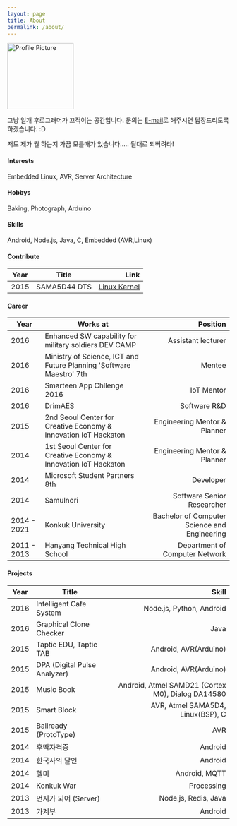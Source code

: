 ```yaml
---
layout: page
title: About
permalink: /about/
---
```


<img src="http://graph.facebook.com/100001801169209/picture?type=large" title="Profile Picture" width="150" class="profile">

그냥 일개 후로그래머가 끄적이는 공간입니다.
문의는 [E-mail][email]로 해주시면 답장드리도록 하겠습니다. :D

저도 제가 뭘 하는지 가끔 모를때가 있습니다.....
될대로 되버려라!

#### Interests

Embedded Linux, AVR, Server Architecture

#### Hobbys

Baking, Photograph, Arduino

#### Skills
Android, Node.js, Java, C, Embedded (AVR,Linux)


#### Contribute

| Year | Title | Link |
| --- | --- | ---: |
| 2015 | SAMA5D44 DTS | [Linux Kernel][linux_kernel] |


#### Career

| Year | Works at | Position |
| --- | --- | ---: |
| 2016 | Enhanced SW capability for military soldiers DEV CAMP | Assistant lecturer |
| 2016 | Ministry of Science, ICT and Future Planning 'Software Maestro' 7th | Mentee |
| 2016 | Smarteen App Chllenge 2016 | IoT Mentor |
| 2016 | DrimAES | Software R&D |
| 2015 | 2nd Seoul Center for Creative Economy & Innovation IoT Hackaton | Engineering Mentor & Planner |
| 2014 | 1st Seoul Center for Creative Economy & Innovation IoT Hackaton | Engineering Mentor & Planner |
| 2014 | Microsoft Student Partners 8th | Developer |
| 2014 | Samulnori | Software Senior Researcher |
| 2014 - 2021 | Konkuk University | Bachelor of Computer Science and Engineering |
| 2011 - 2013 | Hanyang Technical High School | Department of Computer Network |

#### Projects

| Year | Title | Skill |
| --- | --- | ---: |
| 2016 | Intelligent Cafe System | Node.js, Python, Android |
| 2016 | Graphical Clone Checker | Java |
| 2015 | Taptic EDU, Taptic TAB | Android, AVR(Arduino) |
| 2015 | DPA (Digital Pulse Analyzer) | Android, AVR(Arduino) |
| 2015 | Music Book | Android, Atmel SAMD21 (Cortex M0), Dialog DA14580 |
| 2015 | Smart Block | AVR, Atmel SAMA5D4, Linux(BSP), C |
| 2015 | Ballready (ProtoType) | AVR |
| 2014 | 후딱자격증 | Android |
| 2014 | 한국사의 달인 | Android |
| 2014 | 헬미 | Android, MQTT |
| 2014 | Konkuk War | Processing |
| 2013 | 먼지가 되어 (Server) | Node.js, Redis, Java |
| 2013 | 가계부 | Android |


[linux_kernel]: https://git.kernel.org/cgit/linux/kernel/git/stable/linux-stable.git/log/?id=refs%2Ftags%2Fv4.4.14&qt=author&q=suchang
[email]: https://git.kernel.org/cgit/linux/kernel/git/stable/linux-stable.git/log/?id=refs%2Ftags%2Fv4.4.14&qt=author&q=suchang
